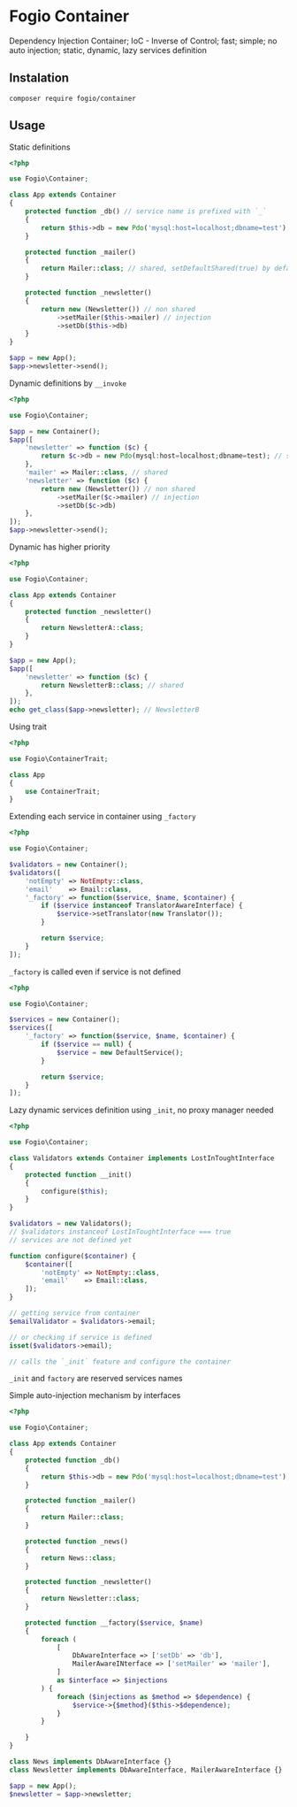 Fogio Container
===============

Dependency Injection Container; IoC - Inverse of Control; fast; simple; 
no auto injection; static, dynamic, lazy services definition


Instalation
-----------

```
composer require fogio/container
````

Usage
-----

Static definitions
```php
<?php

use Fogio\Container;

class App extends Container
{
    protected function _db() // service name is prefixed with `_`
    {
        return $this->db = new Pdo('mysql:host=localhost;dbname=test'); // shared, injection
    }

    protected function _mailer()
    {
        return Mailer::class; // shared, setDefaultShared(true) by default
    }

    protected function _newsletter()
    {
        return new (Newsletter()) // non shared 
            ->setMailer($this->mailer) // injection
            ->setDb($this->db)
    }
}

$app = new App();
$app->newsletter->send();
```


Dynamic definitions by `__invoke`
```php
<?php

use Fogio\Container;

$app = new Container();
$app([
    'newsletter' => function ($c) { 
        return $c->db = new Pdo(mysql:host=localhost;dbname=test); // shared
    },
    'mailer' => Mailer::class, // shared
    'newsletter' => function ($c) { 
        return new (Newsletter()) // non shared 
            ->setMailer($c->mailer) // injection
            ->setDb($c->db)
    },
]);
$app->newsletter->send();
```


Dynamic has higher priority
```php
<?php

use Fogio\Container;

class App extends Container
{
    protected function _newsletter()
    {
        return NewsletterA::class;
    }
}

$app = new App();
$app([
    'newsletter' => function ($c) { 
        return NewsletterB::class; // shared
    },
]);
echo get_class($app->newsletter); // NewsletterB
```


Using trait
```php
<?php

use Fogio\ContainerTrait;

class App 
{
    use ContainerTrait;
}
```


Extending each service in container using `_factory`
```php
<?php

use Fogio\Container;

$validators = new Container();
$validators([
    'notEmpty' => NotEmpty::class,
    'email'    => Email::class,
    '_factory' => function($service, $name, $container) {
        if ($service instanceof TranslatorAwareInterface) {
            $service->setTranslator(new Translator());
        }

        return $service;
    }
]);

```


`_factory` is called even if service is not defined
```php
<?php

use Fogio\Container;

$services = new Container();
$services([
    '_factory' => function($service, $name, $container) {
        if ($service == null) {
            $service = new DefaultService();
        }

        return $service;
    }
]);

```


Lazy dynamic services definition using `_init`, no proxy manager needed
```php
<?php

use Fogio\Container;

class Validators extends Container implements LostInToughtInterface
{
    protected function __init()
    {
        configure($this);
    }
}

$validators = new Validators();
// $validators instanceof LostInToughtInterface === true
// services are not defined yet

function configure($container) {
    $container([
        'notEmpty' => NotEmpty::class,
        'email'    => Email::class,
    ]);
}

// getting service from container  
$emailValidator = $validators->email;

// or checking if service is defined
isset($validators->email);

// calls the `_init` feature and configure the container

```

`_init` and `factory` are reserved services names


Simple auto-injection mechanism by interfaces
```php
<?php

use Fogio\Container;

class App extends Container
{
    protected function _db()
    {
        return $this->db = new Pdo('mysql:host=localhost;dbname=test');
    }

    protected function _mailer()
    {
        return Mailer::class;
    }

    protected function _news()
    {
        return News::class;
    }

    protected function _newsletter()
    {
        return Newsletter::class;
    }

    protected function __factory($service, $name)
    {
        foreach (
            [
                DbAwareInterface => ['setDb' => 'db'],
                MailerAwareINterface => ['setMailer' => 'mailer'],
            ] 
            as $interface => $injections
        ) {
            foreach ($injections as $method => $dependence) {
                $service->{$method}($this->$dependence);
            }
        }

    }
}

class News implements DbAwareInterface {}
class Newsletter implements DbAwareInterface, MailerAwareInterface {}

$app = new App();
$newsletter = $app->newsletter;
```